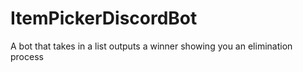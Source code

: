 # ItemPickerDiscordBot
A bot that takes in a list outputs a winner showing you an elimination process
